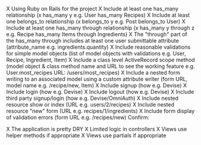 X Using Ruby on Rails for the project
X Include at least one has_many relationship (x has_many y e.g. User has_many Recipes)
X Include at least one belongs_to relationship (x belongs_to y e.g. Post belongs_to User)
X Include at least one has_many through relationship (x has_many y through z e.g. Recipe has_many Items through Ingredients)
X The "through" part of the has_many through includes at least one user submittable attribute (attribute_name e.g. ingredients.quantity)
X Include reasonable validations for simple model objects (list of model objects with validations e.g. User, Recipe, Ingredient, Item)
X Include a class level ActiveRecord scope method (model object & class method name and URL to see the working feature e.g. User.most_recipes URL: /users/most_recipes)
X Include a nested form writing to an associated model using a custom attribute writer (form URL, model name e.g. /recipe/new, Item)
X Include signup (how e.g. Devise)
X Include login (how e.g. Devise)
X Include logout (how e.g. Devise)
X Include third party signup/login (how e.g. Devise/OmniAuth)
X Include nested resource show or index (URL e.g. users/2/recipes)
X Include nested resource "new" form (URL e.g. recipes/1/ingredients)
X Include form display of validation errors (form URL e.g. /recipes/new)
Confirm:

X The application is pretty DRY
X Limited logic in controllers
X Views use helper methods if appropriate
X Views use partials if appropriate